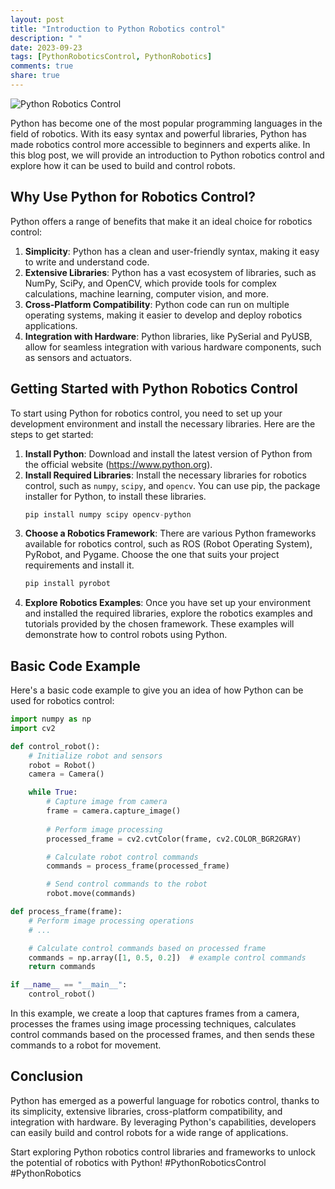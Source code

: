 ```yaml
---
layout: post
title: "Introduction to Python Robotics control"
description: " "
date: 2023-09-23
tags: [PythonRoboticsControl, PythonRobotics]
comments: true
share: true
---
```


![Python Robotics Control](https://example.com/robotics-control.jpg)

Python has become one of the most popular programming languages in the field of robotics. With its easy syntax and powerful libraries, Python has made robotics control more accessible to beginners and experts alike. In this blog post, we will provide an introduction to Python robotics control and explore how it can be used to build and control robots.

## Why Use Python for Robotics Control?

Python offers a range of benefits that make it an ideal choice for robotics control:

1. **Simplicity**: Python has a clean and user-friendly syntax, making it easy to write and understand code.
2. **Extensive Libraries**: Python has a vast ecosystem of libraries, such as NumPy, SciPy, and OpenCV, which provide tools for complex calculations, machine learning, computer vision, and more.
3. **Cross-Platform Compatibility**: Python code can run on multiple operating systems, making it easier to develop and deploy robotics applications.
4. **Integration with Hardware**: Python libraries, like PySerial and PyUSB, allow for seamless integration with various hardware components, such as sensors and actuators.

## Getting Started with Python Robotics Control

To start using Python for robotics control, you need to set up your development environment and install the necessary libraries. Here are the steps to get started:

1. **Install Python**: Download and install the latest version of Python from the official website (https://www.python.org).
2. **Install Required Libraries**: Install the necessary libraries for robotics control, such as `numpy`, `scipy`, and `opencv`. You can use pip, the package installer for Python, to install these libraries.
   ```python
   pip install numpy scipy opencv-python
   ```
3. **Choose a Robotics Framework**: There are various Python frameworks available for robotics control, such as ROS (Robot Operating System), PyRobot, and Pygame. Choose the one that suits your project requirements and install it.
   ```python
   pip install pyrobot
   ```
4. **Explore Robotics Examples**: Once you have set up your environment and installed the required libraries, explore the robotics examples and tutorials provided by the chosen framework. These examples will demonstrate how to control robots using Python.

## Basic Code Example

Here's a basic code example to give you an idea of how Python can be used for robotics control:

```python
import numpy as np
import cv2

def control_robot():
    # Initialize robot and sensors
    robot = Robot()
    camera = Camera()

    while True:
        # Capture image from camera
        frame = camera.capture_image()
        
        # Perform image processing
        processed_frame = cv2.cvtColor(frame, cv2.COLOR_BGR2GRAY)

        # Calculate robot control commands
        commands = process_frame(processed_frame)

        # Send control commands to the robot
        robot.move(commands)

def process_frame(frame):
    # Perform image processing operations
    # ...

    # Calculate control commands based on processed frame
    commands = np.array([1, 0.5, 0.2])  # example control commands
    return commands

if __name__ == "__main__":
    control_robot()
```

In this example, we create a loop that captures frames from a camera, processes the frames using image processing techniques, calculates control commands based on the processed frames, and then sends these commands to a robot for movement.

## Conclusion

Python has emerged as a powerful language for robotics control, thanks to its simplicity, extensive libraries, cross-platform compatibility, and integration with hardware. By leveraging Python's capabilities, developers can easily build and control robots for a wide range of applications.

Start exploring Python robotics control libraries and frameworks to unlock the potential of robotics with Python! #PythonRoboticsControl #PythonRobotics